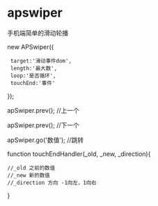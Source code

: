 # apswiper
手机端简单的滑动轮播

 new APSwiper({
 
     target:'滑动事件dom',
     length:'最大数',
     loop:'是否循环',
     touchEnd:'事件'
     
 });
 
 apSwiper.prev(); //上一个
 
 apSwiper.prev(); //下一个
 
 apSwiper.go('数值'); //跳转
 
 function touchEndHandler(_old, _new, _direction){
 
 	//_old 之前的数值
 	//_new 新的数值
 	//_direction 方向 -1向左，1向右
  
 }
 
